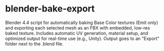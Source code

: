 # blender-bake-export
Blender 4.4 script for automatically baking Base Color textures (Emit only) and exporting each selected mesh as an FBX with embedded, low-res baked texture. Includes automatic UV generation, material setup, and optimized output for real-time use (e.g., Unity). Output goes to an "Export" folder next to the .blend file.

